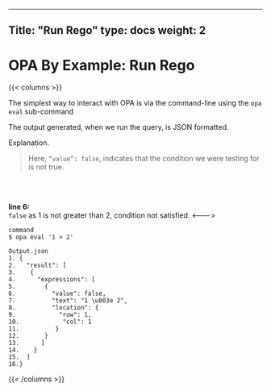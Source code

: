 
---
Title: "Run Rego"
type: docs
weight: 2
---

# OPA By Example: Run Rego

{{< columns >}}


The simplest way to interact with OPA is via the command-line using the `opa eval` sub-command

The output generated, when we run the query, is JSON formatted.

Explanation.
> Here, `“value”: false`, indicates that the condition we were testing for is not true.

<br>
<br>

<strong>line 6: </strong><br>
`false` as 1 is not greater than 2, condition not satisfied.
<--->

```
command
$ opa eval '1 > 2'

```


```
Output.json
1. {				
2.   "result": [
3.    {
4.      "expressions": [
5.        {
6.          "value": false,   	
7.          "text": "1 \u003e 2",
8.          "location": {
9.            "row": 1,
10.            "col": 1
11.          }
12.       }
13.      ]
14.    }
15.  ]
16.}

```

{{< /columns >}}
